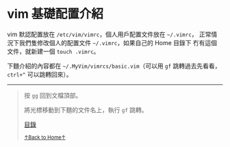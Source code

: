 # vim 基礎配置介紹

vim 默認配置放在 `/etc/vim/vimrc`，個人用戶配置文件放在 `~/.vimrc`，
正常情況下我們隻修改個人的配置文件 `~/.vimrc`，如果自己的 Home 目錄下
冇有這個文件，就新建一個 `touch .vimrc`。

下麵介紹的內容都在 `~/.MyVim/vimrcs/basic.vim`（可以用 `gf`
跳轉過去先看看，`ctrl+^` 可以跳轉回來）。

* * *

> 按 `gg` 回到文檔頂部。
>
> 將光標移動到下麵的文件名上，執行 `gf` 跳轉。
>
> [目錄](README.md)
>
> <a href='https://github.com/MDGSF/MyVim'><small>↑Back to Home↑</small></a>

